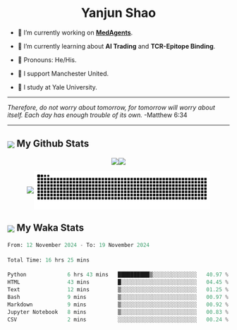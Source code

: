 

<h1 align="center">Yanjun Shao</h1>

- 🐒 I’m currently working on **[MedAgents](https://github.com/gersteinlab/MedAgents)**.

- 🦧 I’m currently learning about **AI Trading** and **TCR-Epitope Binding**.

- 🦍 Pronouns: He/His.

- 👹 I support Manchester United.

- 🐶 I study at Yale University.

---

<i> Therefore, do not worry about tomorrow, for tomorrow will worry about itself. Each day has enough trouble of its own. </i> -Matthew 6:34

---

<h2><img src="https://emojis.slackmojis.com/emojis/images/1579216111/7550/pikachu_wave.gif?1579216111" align="center" width="28" /> My Github Stats</h2>

<p align="center"><img align="center" src = "https://github-readme-stats.vercel.app/api?username=super-dainiu&show_icons=true&count_private=true&theme=tokyonight&hide=issues&line_height=30" width="400px"><img align="center" src = "https://github-readme-streak-stats.herokuapp.com/?user=super-dainiu&theme=tokyonight" width="400px"></p>

<p align="center"><img align="center" width="400px" src="https://github-readme-stats.vercel.app/api/top-langs/?username=super-dainiu&layout=compact&theme=tokyonight&hide=html,tex,jupyter%20notebook"><img align="center" width="400px" src="https://github.com/super-dainiu/super-dainiu/blob/output/github-contribution-grid-snake.svg"></p>

<h2><img src="https://emojis.slackmojis.com/emojis/images/1579216111/7550/pikachu_wave.gif?1579216111" align="center" width="28" /> My Waka Stats</h2>

<!--START_SECTION:waka-->

```python
From: 12 November 2024 - To: 19 November 2024

Total Time: 16 hrs 25 mins

Python             6 hrs 43 mins   ██████████▒░░░░░░░░░░░░░░   40.97 %
HTML               43 mins         █░░░░░░░░░░░░░░░░░░░░░░░░   04.45 %
Text               12 mins         ▒░░░░░░░░░░░░░░░░░░░░░░░░   01.25 %
Bash               9 mins          ▒░░░░░░░░░░░░░░░░░░░░░░░░   00.97 %
Markdown           9 mins          ▒░░░░░░░░░░░░░░░░░░░░░░░░   00.92 %
Jupyter Notebook   8 mins          ▒░░░░░░░░░░░░░░░░░░░░░░░░   00.83 %
CSV                2 mins          ░░░░░░░░░░░░░░░░░░░░░░░░░   00.24 %
```

<!--END_SECTION:waka-->
